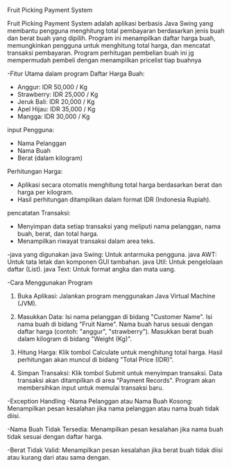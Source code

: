Fruit Picking Payment System

Fruit Picking Payment System adalah aplikasi berbasis Java Swing yang membantu pengguna menghitung
total pembayaran berdasarkan jenis buah dan berat buah yang dipilih.
Program ini menampilkan daftar harga buah, memungkinkan pengguna untuk menghitung total harga, dan mencatat transaksi pembayaran.
Program perhitugan pembelian buah ini jg mempermudah pembeli dengan menampilkan pricelist tiap buahnya

-Fitur Utama dalam program
Daftar Harga Buah:
- Anggur: IDR 50,000 / Kg
- Strawberry: IDR 25,000 / Kg
- Jeruk Bali: IDR 20,000 / Kg
- Apel Hijau: IDR 35,000 / Kg
- Mangga: IDR 30,000 / Kg

input Pengguna:
- Nama Pelanggan
- Nama Buah
- Berat (dalam kilogram)

Perhitungan Harga:
- Aplikasi secara otomatis menghitung total harga berdasarkan berat dan harga per kilogram.
- Hasil perhitungan ditampilkan dalam format IDR (Indonesia Rupiah).

pencatatan Transaksi:
- Menyimpan data setiap transaksi yang meliputi nama pelanggan, nama buah, berat, dan total harga.
- Menampilkan riwayat transaksi dalam area teks.

-java yang digunakan
java Swing: Untuk antarmuka pengguna.
java AWT: Untuk tata letak dan komponen GUI tambahan.
java Util: Untuk pengelolaan daftar (List).
java Text: Untuk format angka dan mata uang.

-Cara Menggunakan Program
1. Buka Aplikasi:
   Jalankan program menggunakan Java Virtual Machine (JVM).

2. Masukkan Data:
   Isi nama pelanggan di bidang "Customer Name".
   Isi nama buah di bidang "Fruit Name". Nama buah harus sesuai dengan daftar harga (contoh: "anggur", "strawberry").
   Masukkan berat buah dalam kilogram di bidang "Weight (Kg)".

3. Hitung Harga:
   Klik tombol Calculate untuk menghitung total harga.
   Hasil perhitungan akan muncul di bidang "Total Price (IDR)".

4. Simpan Transaksi:
   Klik tombol Submit untuk menyimpan transaksi.
   Data transaksi akan ditampilkan di area "Payment Records".
   Program akan membersihkan input untuk memulai transaksi baru.

-Exception Handling
-Nama Pelanggan atau Nama Buah Kosong:
Menampilkan pesan kesalahan jika nama pelanggan atau nama buah tidak diisi.

-Nama Buah Tidak Tersedia:
Menampilkan pesan kesalahan jika nama buah tidak sesuai dengan daftar harga.

-Berat Tidak Valid:
Menampilkan pesan kesalahan jika berat buah tidak diisi atau kurang dari atau sama dengan.